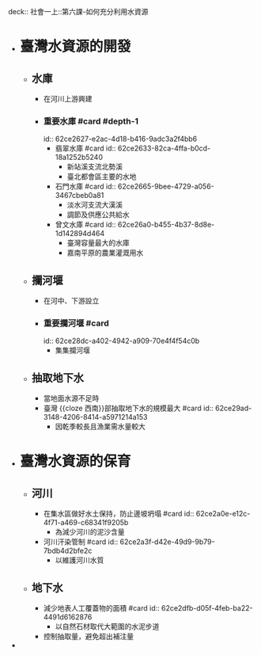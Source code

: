 deck:: 社會一上::第六課-如何充分利用水資源

- # 臺灣水資源的開發
	- ## 水庫
		- 在河川上游興建
		- ### 重要水庫 #card #depth-1
		  id:: 62ce2627-e2ac-4d18-b416-9adc3a2f4bb6
			- 翡翠水庫 #card
			  id:: 62ce2633-82ca-4ffa-b0cd-18a1252b5240
				- 新站溪支流北勢溪
				- 臺北都會區主要的水地
			- 石門水庫 #card
			  id:: 62ce2665-9bee-4729-a056-3467cbeb0a81
				- 淡水河支流大漢溪
				- 調節及供應公共給水
			- 曾文水庫 #card
			  id:: 62ce26a0-b455-4b37-8d8e-1d142894d464
				- 臺灣容量最大的水庫
				- 嘉南平原的農業灌溉用水
	- ## 攔河堰
		- 在河中、下游設立
		- ### 重要攔河堰 #card
		  id:: 62ce28dc-a402-4942-a909-70e4f4f54c0b
			- 集集攔河堰
	- ## 抽取地下水
		- 當地面水源不足時
		- 臺灣 {{cloze 西南}}部抽取地下水的規模最大 #card
		  id:: 62ce29ad-3148-4206-8414-a5971214a153
			- 因乾季較長且漁業需水量較大
- # 臺灣水資源的保育
	- ## 河川
		- 在集水區做好水土保持，防止邊坡坍塌 #card
		  id:: 62ce2a0e-e12c-4f71-a469-c68341f9205b
			- 為減少河川的泥沙含量
		- 河川汗染管制 #card
		  id:: 62ce2a3f-d42e-49d9-9b79-7bdb4d2bfe2c
			- 以維護河川水質
	- ## 地下水
		- 減少地表人工覆蓋物的面積 #card
		  id:: 62ce2dfb-d05f-4feb-ba22-4491d6162876
			- 以自然石材取代大範圍的水泥步道
		- 控制抽取量，避免超出補注量
-